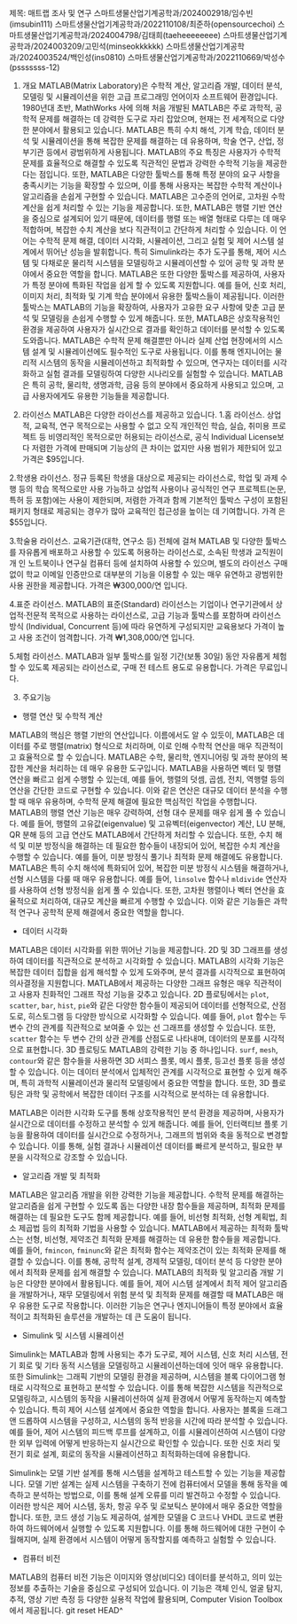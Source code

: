 제목: 매트랩 조사 및 연구
스마트생물산업기계공학과/2024002918/임수빈(imsubin111)
스마트생물산업기계공학과/2022110108/최준하(opensourcechoi) 
스마트생물산업기계공학과/2024004798/김태희(taeheeeeeeee)
스마트생물산업기계공학과/2024003209/고민석(minseokkkkkk)
스마트생물산업기계공학과/2024003524/백인성(ins0810)
스마트생물산업기계공학과/2022110669/박성수(psssssss-12)  

1. 개요
MATLAB(Matrix Laboratory)은 수학적 계산, 알고리즘 개발, 데이터 분석, 모델링 및 시뮬레이션을 위한 고급 프로그래밍 언어이자 소프트웨어 환경입니다. 1980년대 초반, MathWorks 사에 의해 처음 개발된 MATLAB은 주로 과학적, 공학적 문제를 해결하는 데 강력한 도구로 자리 잡았으며, 현재는 전 세계적으로 다양한 분야에서 활용되고 있습니다.
MATLAB은 특히 수치 해석, 기계 학습, 데이터 분석 및 시뮬레이션을 통해 복잡한 문제를 해결하는 데 유용하며, 학술 연구, 산업, 정부기관 등에서 광범위하게 사용됩니다.
MATLAB의 주요 특징은 사용자가 수학적 문제를 효율적으로 해결할 수 있도록 직관적인 문법과 강력한 수학적 기능을 제공한다는 점입니다. 또한, MATLAB은 다양한 툴박스를 통해 특정 분야의 요구 사항을 충족시키는 기능을 확장할 수 있으며, 이를 통해 사용자는 복잡한 수학적 계산이나 알고리즘을 손쉽게 구현할 수 있습니다.
MATLAB은 고수준의 언어로, 고차원 수학 계산을 쉽게 처리할 수 있는 기능을 제공합니다. 또한, MATLAB은 행렬 기반 연산을 중심으로 설계되어 있기 때문에, 데이터를 행렬 또는 배열 형태로 다루는 데 매우 적합하며, 복잡한 수치 계산을 보다 직관적이고 간단하게 처리할 수 있습니다.
이 언어는 수학적 문제 해결, 데이터 시각화, 시뮬레이션, 그리고 실험 및 제어 시스템 설계에서 뛰어난 성능을 발휘합니다. 특히 Simulink라는 추가 도구를 통해, 제어 시스템 및 다채로운 물리적 시스템을 모델링하고 시뮬레이션할 수 있어 공학 및 과학 분야에서 중요한 역할을 합니다.
MATLAB은 또한 다양한 툴박스를 제공하여, 사용자가 특정 분야에 특화된 작업을 쉽게 할 수 있도록 지원합니다. 예를 들어, 신호 처리, 이미지 처리, 최적화 및 기계 학습 분야에서 유용한 툴박스들이 제공됩니다. 이러한 툴박스는 MATLAB의 기능을 확장하여, 사용자가 고유한 요구 사항에 맞춘 고급 분석 및 모델링을 손쉽게 수행할 수 있게 해줍니다. 또한, MATLAB은 상호작용적인 환경을 제공하여 사용자가 실시간으로 결과를 확인하고 데이터를 분석할 수 있도록 도와줍니다.
MATLAB은 수학적 문제 해결뿐만 아니라 실제 산업 현장에서의 시스템 설계 및 시뮬레이션에도 필수적인 도구로 사용됩니다. 이를 통해 엔지니어는 물리적 시스템의 동작을 시뮬레이션하고 최적화할 수 있으며, 연구자는 데이터를 시각화하고 실험 결과를 모델링하여 다양한 시나리오를 실험할 수 있습니다. MATLAB은 특히 공학, 물리학, 생명과학, 금융 등의 분야에서 중요하게 사용되고 있으며, 고급 사용자에게도 유용한 기능들을 제공합니다.


2. 라이선스
MATLAB은 다양한 라이선스를 제공하고 있습니다.
  1.홈 라이선스. 상업적, 교육적, 연구 목적으로는 사용할 수 없고 오직 개인적인 학습, 실습, 취미용 프로젝트 등 비영리적인 목적으로만 허용되는 라이선스로, 공식 Individual     License보다 저렴한 가격에 판매되며 기능상의 큰 차이는 없지만 사용 범위가 제한되어 있고 가격은 $95입니다.
   
  2.학생용 라이선스. 정규 등록된 학생을 대상으로 제공되는 라이선스로, 학업 및 과제 수행 등의 학습 목적으로만 사용 가능하고 상업적 사용이나 공식적인 연구 프로젝트(논문,      특허 등 포함)에는 사용이 제한되며, 저렴한 가격과 함께 기본적인 툴박스 구성이 포함된 패키지 형태로 제공되는 경우가 많아 교육적인 접근성을 높이는 데 기여합니다. 가격      은 $55입니다.
  
  3.학술용 라이선스. 교육기관(대학, 연구소 등) 전체에 걸쳐 MATLAB 및 다양한 툴박스를 자유롭게 배포하고 사용할 수 있도록 허용하는 라이선스로, 소속된 학생과 교직원이 개      인 노트북이나 연구실 컴퓨터 등에 설치하여 사용할 수 있으며, 별도의 라이선스 구매 없이 학교 이메일 인증만으로 대부분의 기능을 이용할 수 있는 매우 유연하고 광범위한       사용 권한을 제공합니다. 가격은 ₩300,000/연 입니다.
  
  4.표준 라이선스. MATLAB의 표준(Standard) 라이선스는 기업이나 연구기관에서 상업적·전문적 목적으로 사용하는 라이선스로, 고급 기능과 툴박스를 포함하며 라이선스 방식         (Individual, Concurrent 등)에 따라 유연하게 구성되지만 교육용보다 가격이 높고 사용 조건이 엄격합니다. 가격 ₩1,308,000/연 입니다.

  5.체험 라이선스. MATLAB과 일부 툴박스를 일정 기간(보통 30일) 동안 자유롭게 체험할 수 있도록 제공되는 라이선스로, 구매 전 테스트 용도로 유용합니다. 가격은 무료입니다.

3. 주요기능
* 행렬 연산 및 수학적 계산

MATLAB의 핵심은 행렬 기반의 연산입니다. 이름에서도 알 수 있듯이, MATLAB은 데이터를 주로 행렬(matrix) 형식으로 처리하며, 이로 인해 수학적 연산을 매우 직관적이고 효율적으로 할 수 있습니다. MATLAB은 수학, 물리학, 엔지니어링 및 과학 분야의 복잡한 계산을 처리하는 데 매우 유용한 도구입니다. MATLAB을 사용하면 벡터 및 행렬 연산을 빠르고 쉽게 수행할 수 있는데, 예를 들어, 행렬의 덧셈, 곱셈, 전치, 역행렬 등의 연산을 간단한 코드로 구현할 수 있습니다. 이와 같은 연산은 대규모 데이터 분석을 수행할 때 매우 유용하며, 수학적 문제 해결에 필요한 핵심적인 작업을 수행합니다.
MATLAB의 행렬 연산 기능은 매우 강력하여, 선형 대수 문제를 매우 쉽게 풀 수 있습니다. 예를 들어, 행렬의 고유값(eigenvalue) 및 고유벡터(eigenvector) 계산, LU 분해, QR 분해 등의 고급 연산도 MATLAB에서 간단하게 처리할 수 있습니다. 또한, 수치 해석 및 미분 방정식을 해결하는 데 필요한 함수들이 내장되어 있어, 복잡한 수치 계산을 수행할 수 있습니다. 예를 들어, 미분 방정식 풀기나 최적화 문제 해결에도 유용합니다.
MATLAB은 특히 수치 해석에 특화되어 있어, 복잡한 미분 방정식 시스템을 해결하거나, 선형 시스템을 다룰 때 매우 유용합니다. 예를 들어, `linsolve` 함수나 `mldivide` 연산자를 사용하여 선형 방정식을 쉽게 풀 수 있습니다. 또한, 고차원 행렬이나 벡터 연산을 효율적으로 처리하여, 대규모 계산을 빠르게 수행할 수 있습니다. 이와 같은 기능들은 과학적 연구나 공학적 문제 해결에서 중요한 역할을 합니다.

* 데이터 시각화

MATLAB은 데이터 시각화를 위한 뛰어난 기능을 제공합니다. 2D 및 3D 그래프를 생성하여 데이터를 직관적으로 분석하고 시각화할 수 있습니다. MATLAB의 시각화 기능은 복잡한 데이터 집합을 쉽게 해석할 수 있게 도와주며, 분석 결과를 시각적으로 표현하여 의사결정을 지원합니다. MATLAB에서 제공하는 다양한 그래프 유형은 매우 직관적이고 사용자 친화적인 그래프 작성 기능을 갖추고 있습니다.
2D 플로팅에서는 `plot`, `scatter`, `bar`, `hist`, `pie`와 같은 다양한 함수들이 제공되어 데이터를 선형적으로, 산점도로, 히스토그램 등 다양한 방식으로 시각화할 수 있습니다. 예를 들어, `plot` 함수는 두 변수 간의 관계를 직관적으로 보여줄 수 있는 선 그래프를 생성할 수 있습니다. 또한, `scatter` 함수는 두 변수 간의 상관 관계를 산점도로 나타내며, 데이터의 분포를 시각적으로 표현합니다.
3D 플로팅도 MATLAB의 강력한 기능 중 하나입니다. `surf`, `mesh`, `contour`와 같은 함수들을 사용하면 3D 서피스 플롯, 메시 플롯, 등고선 플롯 등을 생성할 수 있습니다. 이는 데이터 분석에서 입체적인 관계를 시각적으로 표현할 수 있게 해주며, 특히 과학적 시뮬레이션과 물리적 모델링에서 중요한 역할을 합니다. 또한, 3D 플로팅은 과학 및 공학에서 복잡한 데이터 구조를 시각적으로 분석하는 데 유용합니다.

MATLAB은 이러한 시각화 도구를 통해 상호작용적인 분석 환경을 제공하며, 사용자가 실시간으로 데이터를 수정하고 분석할 수 있게 해줍니다. 예를 들어, 인터랙티브 플롯 기능을 활용하여 데이터를 실시간으로 수정하거나, 그래프의 범위와 축을 동적으로 변경할 수 있습니다. 이를 통해, 실험 결과나 시뮬레이션 데이터를 빠르게 분석하고, 필요한 부분을 시각적으로 강조할 수 있습니다.

* 알고리즘 개발 및 최적화

MATLAB은 알고리즘 개발을 위한 강력한 기능을 제공합니다. 수학적 문제를 해결하는 알고리즘을 쉽게 구현할 수 있도록 돕는 다양한 내장 함수들을 제공하며, 최적화 문제를 해결하는 데 필요한 도구도 함께 제공합니다. 예를 들어, 비선형 최적화, 선형 계획법, 최소 제곱법 등의 최적화 기법을 사용할 수 있습니다.
MATLAB에서 제공하는 최적화 툴박스는 선형, 비선형, 제약조건 최적화 문제를 해결하는 데 유용한 함수들을 제공합니다. 예를 들어, `fmincon`, `fminunc`와 같은 최적화 함수는 제약조건이 있는 최적화 문제를 해결할 수 있습니다. 이를 통해, 공학적 설계, 경제적 모델링, 데이터 분석 등 다양한 분야에서 최적화 문제를 쉽게 해결할 수 있습니다.
MATLAB의 최적화 및 알고리즘 개발 기능은 다양한 분야에서 활용됩니다. 예를 들어, 제어 시스템 설계에서 최적 제어 알고리즘을 개발하거나, 재무 모델링에서 위험 분석 및 최적화 문제를 해결할 때 MATLAB은 매우 유용한 도구로 작용합니다. 이러한 기능은 연구나 엔지니어들이 특정 분야에서 효율적이고 최적화된 솔루션을 개발하는 데 큰 도움이 됩니다.

* Simulink 및 시스템 시뮬레이션

Simulink는 MATLAB과 함께 사용되는 추가 도구로, 제어 시스템, 신호 처리 시스템, 전기 회로 및 기타 동적 시스템을 모델링하고 시뮬레이션하는데에 잇어 매우 유용합니다. 또한 Simulink는 그래픽 기반의 모델링 환경을 제공하며, 시스템을 블록 다이어그램 형태로 시각적으로 표현하고 분석할 수 있습니다. 이를 통해 복잡한 시스템을 직관적으로 모델링하고, 시스템의 동작을 시뮬레이션하여 실제 환경에서 어떻게 동작하는지 예측할 수 있습니다.
특히 제어 시스템 설계에서 중요한 역할을 합니다. 사용자는 블록을 드래그 앤 드롭하여 시스템을 구성하고, 시스템의 동적 반응을 시간에 따라 분석할 수 있습니다. 예를 들어, 제어 시스템의 피드백 루프를 설계하고, 이를 시뮬레이션하여 시스템이 다양한 외부 입력에 어떻게 반응하는지 실시간으로 확인할 수 있습니다. 또한 신호 처리 및 전기 회로 설계, 회로의 동작을 시뮬레이션하고 최적화하는데에 유용합니다.

Simulink는 모델 기반 설계를 통해 시스템을 설계하고 테스트할 수 있는 기능을 제공합니다. 모델 기반 설계는 실제 시스템을 구축하기 전에 컴퓨터에서 모델을 통해 동작을 예측하고 분석하는 방법으로, 이를 통해 설계 오류를 미리 발견하고 수정할 수 있습니다. 이러한 방식은 제어 시스템, 동차, 항공 우주 및 로보틱스 분야에서 매우 중요한 역할을 합니다. 또한, 코드 생성 기능도 제공하여, 설계한 모델을 C 코드나 VHDL 코드로 변환하여 하드웨어에서 실행할 수 있도록 지원합니다. 이를 통해 하드웨어에 대한 구현이 수월해지며, 실제 환경에서 시스템이 어떻게 동작할지를 예측하고 실험할 수 있습니다.


* 컴퓨터 비전

 MATLAB의 컴퓨터 비전 기능은 이미지와 영상(비디오) 데이터를 분석하고, 의미 있는 정보를 추출하는 기술을 중심으로 구성되어 있습니다. 이 기능은 객체 인식, 얼굴 탐지, 추적, 영상 기반 측정 등 다양한 실용적 작업에 활용되며, Computer Vision Toolbox에서 제공됩니다.
git reset HEAD^

